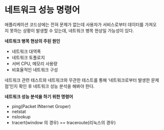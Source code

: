 # 네트워크 성능 명령어



애플리케이션 코드상에는 전혀 문제가 없는데 사용자가 서비스로부터 데이터를 가져오지 못하는 상황이 발생할 수 있는데, 네트워크 병목 현상일 가능성이 있다.



**네트워크 병목 현상의 주된 원인**

- 네트워크 대역폭
- 네트워크 토폴로지
- 서버 CPU, 메모리 사용량
- 비효율적인 네트워크 구성

네트워크 관련 테스트와 네트워크와 무관한 테스트를 통해 ‘네트워크로부터 발생한 문제점’인지 확인 후 네트워크 성능 분석을 해봐야 한다.





**네트워크 성능 분석을 하기 위한 명령어**

- ping(Packet INternet Groper)
- netstat
- nslookup
- tracert(window 의 경우) == traceroute(리눅스의 경우)